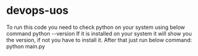 # devops-uos
To run this code you need to check python on your system using below command
python --version
If it is installed on your system it will show you the version, if not you have to install it.
After that just run below command:
python main.py


